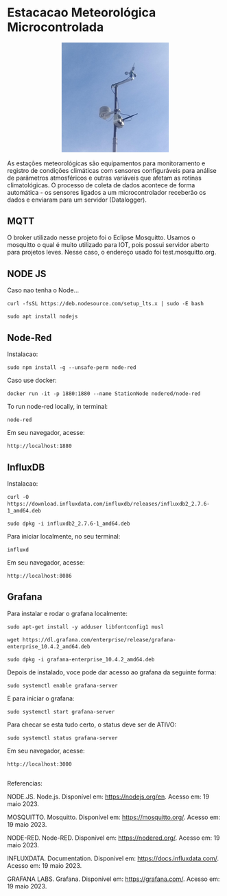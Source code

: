 <h1>Estacacao Meteorológica Microcontrolada</h1>
<div  align="center">
    <img src="Imagens/Estacao.jpeg" width=250px>
</div>

As estações meteorológicas são equipamentos para monitoramento e registro de condições climáticas com sensores configuráveis para análise de parâmetros atmosféricos e outras variáveis que afetam as rotinas climatológicas. 
O processo de coleta de dados acontece de forma automática - os sensores ligados a um microcontrolador receberão os dados e enviaram para um servidor (Datalogger). 

<h2>MQTT</h2>
O broker utilizado nesse projeto foi o Eclipse Mosquitto. Usamos o mosquitto o qual é muito utilizado para IOT, pois possui servidor aberto para projetos leves. Nesse caso, o endereço usado foi test.mosquitto.org.

<h2>NODE JS</h2>
Caso nao tenha o Node...

```
curl -fsSL https://deb.nodesource.com/setup_lts.x | sudo -E bash
```
```
sudo apt install nodejs
```

<h2>Node-Red</h2>
Instalacao:

```
sudo npm install -g --unsafe-perm node-red
```
Caso use docker:
```
docker run -it -p 1880:1880 --name StationNode nodered/node-red
```
To run node-red locally, in terminal:
```
node-red
```
Em seu navegador, acesse:
```
http://localhost:1880
```
<h2>InfluxDB</h2>
Instalacao:

```
curl -O https://download.influxdata.com/influxdb/releases/influxdb2_2.7.6-1_amd64.deb
```
```
sudo dpkg -i influxdb2_2.7.6-1_amd64.deb
```
Para iniciar localmente, no seu terminal:
```
influxd
```

Em seu navegador, acesse:
```
http://localhost:8086
```

<h2>Grafana</h2>
Para instalar e rodar o grafana localmente:

```
sudo apt-get install -y adduser libfontconfig1 musl
```
```
wget https://dl.grafana.com/enterprise/release/grafana-enterprise_10.4.2_amd64.deb
```
```
sudo dpkg -i grafana-enterprise_10.4.2_amd64.deb
```
Depois de instalado, voce pode dar acesso ao grafana da seguinte forma:

```
sudo systemctl enable grafana-server
```
E para iniciar o grafana:
```
sudo systemctl start grafana-server
```

Para checar se esta tudo certo, o status deve ser de ATIVO:
```
sudo systemctl status grafana-server
```
Em seu navegador, acesse:
```
http://localhost:3000
```


##

Referencias:

NODE.JS. Node.js. Disponível em: https://nodejs.org/en. Acesso em: 19 maio 2023. 

MOSQUITTO. Mosquitto. Disponível em: https://mosquitto.org/. Acesso em: 19 maio 2023.

NODE-RED. Node-RED. Disponível em: https://nodered.org/. Acesso em: 19 maio 2023.

INFLUXDATA. Documentation. Disponível em: https://docs.influxdata.com/. Acesso em: 19 maio 2023.

GRAFANA LABS. Grafana. Disponível em: https://grafana.com/. Acesso em: 19 maio 2023.
